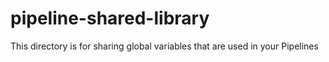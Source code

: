 # pipeline-shared-library

This directory is for sharing global variables that are used in your Pipelines
